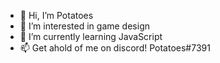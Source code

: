 - 👋 Hi, I’m Potatoes
- 👀 I’m interested in game design
- 🌱 I’m currently learning JavaScript
- 📫 Get ahold of me on discord! Potatoes#7391

<!---
potatochips863/potatochips863 is a ✨ special ✨ repository because its `README.md` (this file) appears on your GitHub profile.
You can click the Preview link to take a look at your changes.
--->
